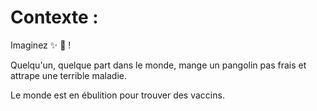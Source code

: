 # Contexte : 

Imaginez ✨ 🌟 ! 

Quelqu'un, quelque part dans le monde, mange un pangolin pas frais et attrape une terrible maladie.

Le monde est en ébulition pour trouver des vaccins.
